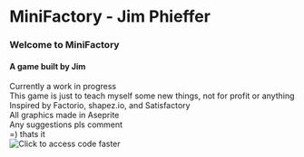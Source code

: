 # MiniFactory - Jim Phieffer
### Welcome to MiniFactory
#### A game built by Jim
Currently a work in progress\
This game is just to teach myself some new things, not for profit or anything\
Inspired by Factorio, shapez.io, and Satisfactory\
All graphics made in Aseprite\
Any suggestions pls comment\
=) thats it\
![Click to access code faster](com/jim/main)
